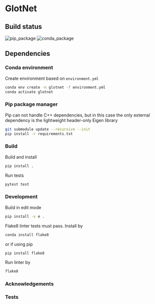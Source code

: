 # GlotNet

## Build status

![pip_package](https://github.com/ljuvela/GlotNet/actions/workflows/python-package.yml/badge.svg)
![conda_package](https://github.com/ljuvela/GlotNet/actions/workflows/python-package-conda.yml/badge.svg)

## Dependencies

### Conda environment

Create environment based on `environment.yml`
```bash
conda env create -n glotnet -f environment.yml
conda activate glotnet
```

### Pip package manager

Pip can not handle C++ dependencies, but in this case the only external dependency is the lightweight header-only Eigen library
```bash
git submodule update --recursive --init
pip install -r requirements.txt
```

### Build

Build and install
```bash
pip install .
```

Run tests

```bash
pytest test
```

### Development

Build in edit mode 
```bash
pip install -v e .
```

Flake8 linter tests must pass. Install by
```bash
conda install flake8
```
or if using pip
```bash
pip install flake8
```

Run linter by 
```bash
flake8
```

### Acknowledgements


### Tests